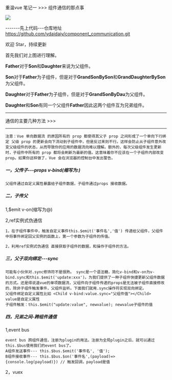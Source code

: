 重温vue 笔记一    >>>   组件通信的那点事

![](C:\Users\呆呆\Desktop\component_communication\src\assets\1715ef66f88e72cb.png)



-------先上代码---仓库地址  https://github.com/ydaidaiy/component_communication.git 

欢迎 Star，持续更新 

首先我们对上图进行理解。

**Father**对于**Son**和**Daughter**来说为父组件。

**Son**对于**Father**为子组件，但是对于**GrandSonBySon**和**GrandDaughterBySon**为父组件。

**Daughter**对于**Father**为子组件，但是对于**GrandSonByDau**为父组件。

**Daughter**和**Son**有同一个父组件**Father**因此这两个组件互为兄弟组件。

------

通信的主要几种方法  >>>

------

```
注意：Vue 单向数据流 的原因所有的 prop 都使得其父子 prop 之间形成了一个单向下行绑定 父级 prop 的更新会向下流动到子组件中，但是反过来则不行。这样会防止从子组件意外改变父级组件的状态，从而导致你的应用的数据流向难以理解。额外的，每次父级组件发生更新时，子组件中所有的 prop 都将会刷新为最新的值。这意味着你不应该在一个子组件内部改变 prop。如果你这样做了，Vue 会在浏览器的控制台中发出警告。
```

##### 一，父传子---props v-bind(缩写为:)

```
父组件通过自定义属性暴露给子组件数据，子组件通过props 接收数据。
```

##### 二，子传父

1,$emit v-on(缩写为@)

2,ref实例式伪通信

```
1，在子组件事件中，触发自定义事件this.$emit('事件名','值') 传递给父组件，父组件中将事件绑定回父实例的函数上，第一个参数为子组件的传值。

2，利用ref实例式伪通信 直接获取子组件的数据，和操作子组件的方法。
```

##### 三，父子双向绑定---sync

```
可能有小伙伴对.sync修饰符不是很熟。 sync是一个语法糖，简化v-bind和v-on为v-bind.sync和this.$emit('update:xxx')。为我们提供了一种子组件快捷更新父组件数据的方式。还是得说道vue的单项数据流，父组件向子组件传递的props是无法被子组件直接修改的，除非子组件触发事件，父组件监听。下面我们就用.sync操作符实现双向绑定。
父组件绑定自定义属性比如 <Child v-bind:value.sync="父组件值"></Child>  value是自定义属性
子组件触发：this.$emit("update:value", newvalue); newvalue子组件的值
```

##### 四，兄弟之间-跨组件通信

1,event bus

```
event bus 跨组件通信，注册为plugin的用法。注册为全局plugin之后，就可以通过this.$bus使用我们的event bus了。
A组件发送事件--- this.$bus.$emit('事件名', '值');
B组件接收事件--- this.$bus.$on('事件名',(payload)=>{console.log(payload)}) // 触发回调，payload是值
```

2，vuex